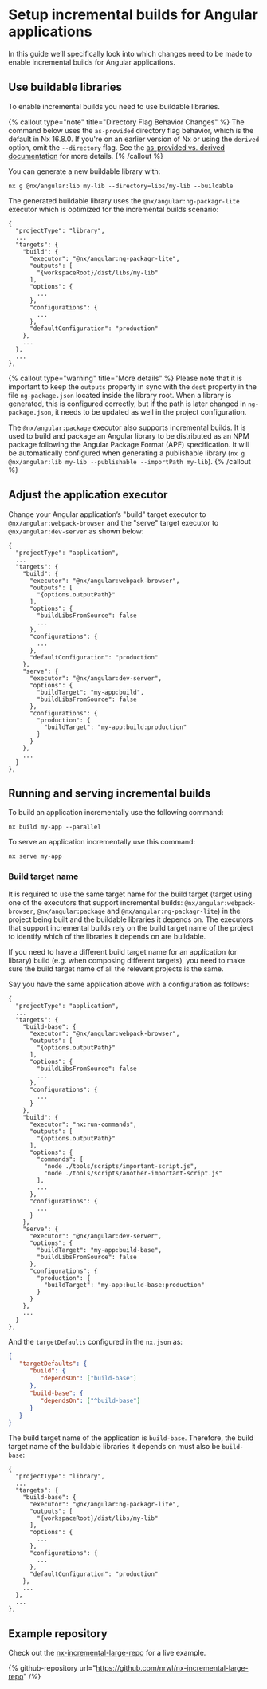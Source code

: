 # Setup incremental builds for Angular applications

In this guide we’ll specifically look into which changes need to be made to enable incremental builds for Angular
applications.

## Use buildable libraries

To enable incremental builds you need to use buildable libraries.

{% callout type="note" title="Directory Flag Behavior Changes" %}
The command below uses the `as-provided` directory flag behavior, which is the default in Nx 16.8.0. If you're on an earlier version of Nx or using the `derived` option, omit the `--directory` flag. See the [as-provided vs. derived documentation](/deprecated/as-provided-vs-derived) for more details.
{% /callout %}

You can generate a new buildable library with:

```shell
nx g @nx/angular:lib my-lib --directory=libs/my-lib --buildable
```

The generated buildable library uses the `@nx/angular:ng-packagr-lite` executor which is optimized for the incremental
builds scenario:

```jsonc
{
  "projectType": "library",
  ...
  "targets": {
    "build": {
      "executor": "@nx/angular:ng-packagr-lite",
      "outputs": [
        "{workspaceRoot}/dist/libs/my-lib"
      ],
      "options": {
        ...
      },
      "configurations": {
        ...
      },
      "defaultConfiguration": "production"
    },
    ...
  },
  ...
},
```

{% callout type="warning" title="More details" %}
Please note that it is important to keep the `outputs` property in sync with the `dest` property in the file `ng-package.json` located inside the library root. When a library is generated, this is configured correctly, but if the path is later changed in `ng-package.json`, it needs to be updated as well in the project configuration.

The `@nx/angular:package` executor also supports incremental builds. It is used to build and package an Angular library to be distributed as an NPM package following the Angular Package Format (APF) specification. It will be automatically configured when generating a publishable library (`nx g @nx/angular:lib my-lib --publishable --importPath my-lib`).
{% /callout %}

## Adjust the application executor

Change your Angular application’s "build" target executor to `@nx/angular:webpack-browser` and the "serve" target
executor to `@nx/angular:dev-server` as shown below:

```jsonc
{
  "projectType": "application",
  ...
  "targets": {
    "build": {
      "executor": "@nx/angular:webpack-browser",
      "outputs": [
        "{options.outputPath}"
      ],
      "options": {
        "buildLibsFromSource": false
        ...
      },
      "configurations": {
        ...
      },
      "defaultConfiguration": "production"
    },
    "serve": {
      "executor": "@nx/angular:dev-server",
      "options": {
        "buildTarget": "my-app:build",
        "buildLibsFromSource": false
      },
      "configurations": {
        "production": {
          "buildTarget": "my-app:build:production"
        }
      }
    },
    ...
  }
},
```

## Running and serving incremental builds

To build an application incrementally use the following command:

```shell
nx build my-app --parallel
```

To serve an application incrementally use this command:

```shell
nx serve my-app
```

### Build target name

It is required to use the same target name for the build target (target using one of the executors that support
incremental builds: `@nx/angular:webpack-browser`, `@nx/angular:package` and `@nx/angular:ng-packagr-lite`) in the
project being built and the buildable libraries it depends on. The executors that support incremental builds rely on the
build target name of the project to identify which of the libraries it depends on are buildable.

If you need to have a different build target name for an application (or library) build (e.g. when composing different
targets), you need to make sure the build target name of all the relevant projects is the same.

Say you have the same application above with a configuration as follows:

```jsonc
{
  "projectType": "application",
  ...
  "targets": {
    "build-base": {
      "executor": "@nx/angular:webpack-browser",
      "outputs": [
        "{options.outputPath}"
      ],
      "options": {
        "buildLibsFromSource": false
        ...
      },
      "configurations": {
        ...
      }
    },
    "build": {
      "executor": "nx:run-commands",
      "outputs": [
        "{options.outputPath}"
      ],
      "options": {
        "commands": [
          "node ./tools/scripts/important-script.js",
          "node ./tools/scripts/another-important-script.js"
        ],
        ...
      },
      "configurations": {
        ...
      }
    },
    "serve": {
      "executor": "@nx/angular:dev-server",
      "options": {
        "buildTarget": "my-app:build-base",
        "buildLibsFromSource": false
      },
      "configurations": {
        "production": {
          "buildTarget": "my-app:build-base:production"
        }
      }
    },
    ...
  }
},
```

And the `targetDefaults` configured in the `nx.json` as:

```json
{
   "targetDefaults": {
      "build": {
         "dependsOn": ["build-base"]
      },
      "build-base": {
         "dependsOn": ["^build-base"]
      }
   }
}
```

The build target name of the application is `build-base`. Therefore, the build target name of the buildable libraries it
depends on must also be `build-base`:

```jsonc
{
  "projectType": "library",
  ...
  "targets": {
    "build-base": {
      "executor": "@nx/angular:ng-packagr-lite",
      "outputs": [
        "{workspaceRoot}/dist/libs/my-lib"
      ],
      "options": {
        ...
      },
      "configurations": {
        ...
      },
      "defaultConfiguration": "production"
    },
    ...
  },
  ...
},
```

## Example repository

Check out the [nx-incremental-large-repo](https://github.com/nrwl/nx-incremental-large-repo) for a live example.

{% github-repository url="https://github.com/nrwl/nx-incremental-large-repo" /%}
